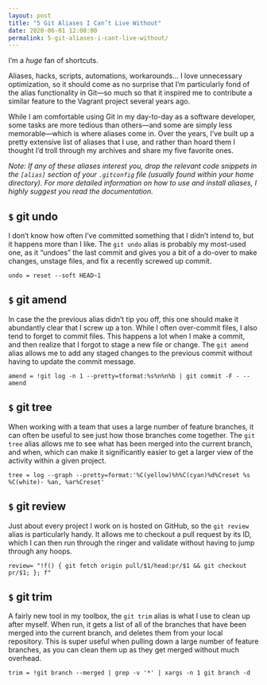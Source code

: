 ```yaml
---
layout: post
title: "5 Git Aliases I Can’t Live Without"
date: 2020-06-01 12:00:00
permalink: 5-git-aliases-i-cant-live-without/
---
```

I’m a _huge_ fan of shortcuts.

Aliases,  hacks, scripts, automations, workarounds… I love unnecessary  optimization, so it should come as no surprise that I’m particularly  fond of the alias functionality in Git—so much so that it inspired me to  contribute a similar feature to the Vagrant project several years ago.

While  I am comfortable using Git in my day-to-day as a software developer,  some tasks are more tedious than others—and some are simply less  memorable—which is where aliases come in. Over the years, I’ve built up a  pretty extensive list of aliases that I use, and rather than hoard them  I thought I’d troll through my archives and share my five favorite  ones.

_Note: If any of these aliases interest you, drop the relevant code snippets in the `[alias]` section of your `.gitconfig` file (usually found within your home directory). For more detailed  information on how to use and install aliases, I highly suggest you read the documentation._

## `$` git undo

I don’t know how often I’ve committed something that I didn’t intend to, but it happens more than I like. The `git undo` alias is probably my most-used one, as it “undoes” the last commit and  gives you a bit of a do-over to make changes, unstage files, and fix a  recently screwed up commit.

```
undo = reset --soft HEAD~1
```

## `$` git amend

In case the the previous alias didn’t tip you off, this one should make it abundantly clear that I screw up a ton. While I often over-commit files, I also tend to forget to commit files. This happens a lot when I make a commit, and then realize that I forgot to stage a new file or change. The `git amend` alias allows me to add any staged changes to the previous commit without having to update the commit message.

```
amend = !git log -n 1 --pretty=tformat:%s%n%n%b | git commit -F - --amend
```

## `$` git tree

When  working with a team that uses a large number of feature branches, it  can often be useful to see just how those branches come together. The `git tree` alias allows me to see what has been merged into the current branch,  and when, which can make it significantly easier to get a larger view of  the activity within a given project.

```
tree = log --graph --pretty=format:'%C(yellow)%h%C(cyan)%d%Creset %s %C(white)- %an, %ar%Creset'
```

## `$` git review

Just about every project I work on is hosted on GitHub, so the `git review` alias is particularly handy. It allows me to checkout a pull request by  its ID, which I can then run through the ringer and validate without  having to jump through any hoops.

```
review= "!f() { git fetch origin pull/$1/head:pr/$1 && git checkout pr/$1; }; f"
```

## `$` git trim

A fairly new tool in my toolbox, the `git trim` alias is what I use to clean up after myself. When run, it gets a list  of all of the branches that have been merged into the current branch,  and deletes them from your local repository. This is super useful when  pulling down a large number of feature branches, as you can clean them  up as they get merged without much overhead.

```
trim = !git branch --merged | grep -v '*' | xargs -n 1 git branch -d
```